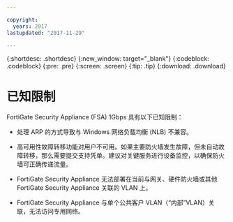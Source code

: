 ```yaml
---

copyright:
  years: 2017
lastupdated: "2017-11-29"

---
```


{:shortdesc: .shortdesc}
{:new_window: target="_blank"}
{:codeblock: .codeblock}
{:pre: .pre}
{:screen: .screen}
{:tip: .tip}
{:download: .download}

# 已知限制
FortiGate Security Appliance (FSA) 1Gbps 具有以下已知限制：

* 处理 ARP 的方式导致与 Windows 网络负载均衡 (NLB) 不兼容。

* 高可用性故障转移功能对用户不可用。如果主要防火墙发生故障，但未自动故障转移，那么需要提交支持凭单。建议对关键服务进行设备监控，以确保防火墙可正确传递流量。

* FortiGate Security Appliance 无法部署在当前与网关、硬件防火墙或其他 FortiGate Security Appliance 关联的 VLAN 上。

* FortiGate Security Appliance 与单个公共客户 VLAN（“内部”VLAN）关联，无法访问专用网络。
